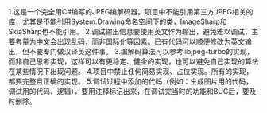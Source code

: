 1.这是一个完全用C#编写的JPEG编解码器。项目中不能引用第三方JPEG相关的库，尤其是不能引用System.Drawing命名空间下的类，ImageSharp和SkiaSharp也不能引用。
2.调试输出信息要使用英文作为输出，避免难以调试，主要考量为中文会出现乱码，而非国际化等因素。已有代码可以顺便修改为英文输出，但不要专门做汉译英这件事。
3.编解码算法可以参考libjpeg-turbo的实现，而非自己思考实现，这样可以有更稳定、健全的实现，也可以避免自己实现的算法在某些情况下出现问题。
4.项目中禁止任何简易实现、占位实现。所有的实现，都要完整且正确的实现。
5.调试过程中添加的代码（例如：生成图片用的代码，调试用的代码、逻辑），要用注释标记出来，在调试完当时的功能和BUG后，要及时删除。
